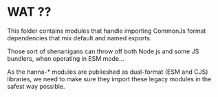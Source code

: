 # WAT ??

This folder contains modules that handle importing CommonJs format
dependencies that mix default and named exports.

Those sort of shenanigans can throw off both Node.js and some JS bundlers,
when operating in ESM mode...

As the hanna-\* modules are publieshed as dual-format (ESM and CJS) libraries,
we need to make sure they import these legacy modules in the safest way
possible.
